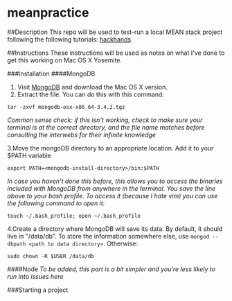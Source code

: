 # meanpractice

##Description
This repo will be used to test-run a local MEAN stack project following the following tutorials:
[hackhands](https://hackhands.com/how-to-get-started-on-the-mean-stack/)

##Instructions
These instructions will be used as notes on what I've done to get this working on Mac OS X Yosemite.

###Installation
####MongoDB
1. Visit [MongoDB](http://mongodb.org/downloads) and download the Mac OS X version.
2. Extract the file. You can do this with this command:
```
tar -zxvf mongodb-osx-x86_64-3.4.2.tgz
```
*Common sense check: if this isn't working, check to make sure your terminal is at the correct directory, and the file name matches before consulting the interwebs for their infinite knowledge*

3.Move the mongoDB directory to an appropriate location. Add it to your $PATH variable
```
export PATH=<mongodb-install-directory>/bin:$PATH
```
*In case you haven't done this before, this allows you to access the binaries included with MongoDB from anywhere in the terminal. You save the line above to your bash profile. To access it (because I hate vim) you can use the following command to open it:*
```
touch ~/.bash_profile; open ~/.bash_profile
```
4.Create a directory where MongoDB will save its data. By default, it should live in "/data/db". To store the information somewhere else, use `mongod --dbpath <path to data directory>`. Otherwise:
```
sudo chown -R $USER /data/db
```
####Node
*To be added, this part is a bit simpler and you're less likely to run into issues here*

###Starting a project
